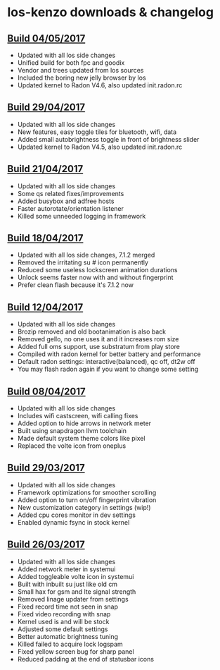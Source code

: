 # los-kenzo downloads & changelog

## [Build 04/05/2017](https://www.androidfilehost.com/?fid=745425885120729420)
+ Updated with all los side changes
+ Unified build for both fpc and goodix
+ Vendor and trees updated from los sources
+ Included the boring new jelly browser by los
+ Updated kernel to Radon V4.6, also updated init.radon.rc

## [Build 29/04/2017](https://www.androidfilehost.com/?fid=745425885120728166)
+ Updated with all los side changes
+ New features, easy toggle tiles for bluetooth, wifi, data
+ Added small autobrightness toggle in front of brightness slider
+ Updated kernel to Radon V4.5, also updated init.radon.rc

## [Build 21/04/2017](https://www.androidfilehost.com/?fid=745425885120726099)
+ Updated with all los side changes
+ Some qs related fixes/improvements
+ Added busybox and adfree hosts
+ Faster autorotate/orientation listener
+ Killed some unneeded logging in framework

## [Build 18/04/2017](https://www.androidfilehost.com/?fid=745425885120725115)
+ Updated with all los side changes, 7.1.2 merged
+ Removed the irritating su # icon permanently
+ Reduced some useless lockscreen animation durations
+ Unlock seems faster now with and without fingerprint
+ Prefer clean flash because it's 7.1.2 now

## [Build 12/04/2017](https://www.androidfilehost.com/?fid=529152257862718742)
+ Updated with all los side changes
+ Brozip removed and old bootanimation is also back
+ Removed gello, no one uses it and it increases rom size
+ Added full oms support, use substratum from play store
+ Compiled with radon kernel for better battery and performance
+ Default radon settings: interactive(balanced), qc off, dt2w off
+ You may flash radon again if you want to change some setting

## [Build 08/04/2017](https://www.androidfilehost.com/?fid=529152257862717923)
+ Updated with all los side changes
+ Includes wifi castscreen, wifi calling fixes
+ Added option to hide arrows in network meter
+ Built using snapdragon llvm toolchain
+ Made default system theme colors like pixel
+ Replaced the volte icon from oneplus

## [Build 29/03/2017](https://www.androidfilehost.com/?fid=457095661767149765)
+ Updated with all los side changes
+ Framework optimizations for smoother scrolling
+ Added option to turn on/off fingerprint vibration
+ New customization category in settings (wip!)
+ Added cpu cores monitor in dev settings
+ Enabled dynamic fsync in stock kernel

## [Build 26/03/2017](https://www.androidfilehost.com/?fid=673368273298942592)
+ Updated with all los side changes
+ Added network meter in systemui
+ Added toggleable volte icon in systemui
+ Built with inbuilt su just like old cm
+ Small hax for gsm and lte signal strength
+ Removed linage updater from settings
+ Fixed record time not seen in snap
+ Fixed video recording with snap
+ Kernel used is and will be stock
+ Adjusted some default settings
+ Better automatic brightness tuning
+ Killed failed to acquire lock logspam
+ Fixed yellow screen bug for sharp panel
+ Reduced padding at the end of statusbar icons
